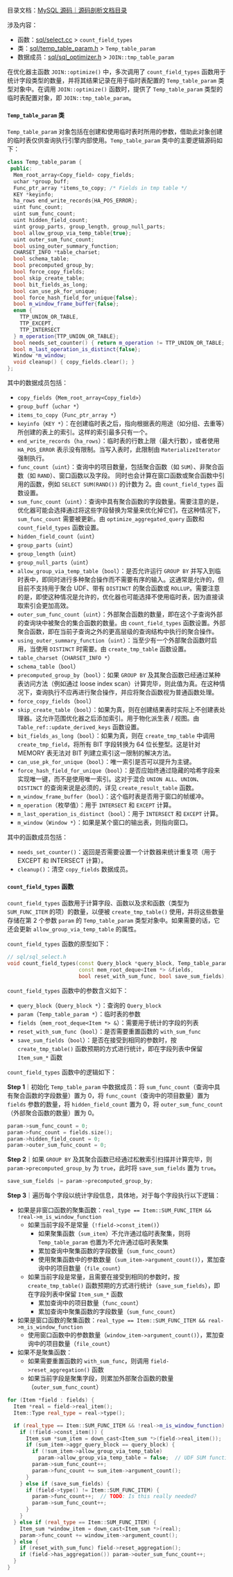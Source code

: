 目录文档：[MySQL 源码｜源码剖析文档目录](https://zhuanlan.zhihu.com/p/714761054)

涉及内容：

- 函数：[sql/select.cc](https://github.com/mysql/mysql-server/blob/trunk/sql/select.cc) > `count_field_types`
- 类：[sql/temp_table_param.h](https://github.com/mysql/mysql-server/blob/trunk/sql/temp_table_param.h) > `Temp_table_param`
- 数据成员：[sql/sql_optimizer.h](https://github.com/mysql/mysql-server/blob/trunk/sql/sql_optimizer.h) > `JOIN::tmp_table_param`

在优化器主函数 `JOIN::optimize()` 中，多次调用了 `count_field_types` 函数用于统计字段类型的数量，并将其结果记录在用于临时表配置的 `Temp_table_param` 类型对象中。在调用 `JOIN::optimize()` 函数时，提供了 `Temp_table_param` 类型的临时表配置对象，即 `JOIN::tmp_table_param`。

#### `Temp_table_param` 类

`Temp_table_param` 对象包括在创建和使用临时表时所用的参数，借助此对象创建的临时表仅供查询执行引擎内部使用。`Temp_table_param` 类中的主要逻辑源码如下：

```C++
class Temp_table_param {
 public:
  Mem_root_array<Copy_field> copy_fields;
  uchar *group_buff;
  Func_ptr_array *items_to_copy; /* Fields in tmp table */
  KEY *keyinfo;
  ha_rows end_write_records{HA_POS_ERROR};
  uint func_count;
  uint sum_func_count;
  uint hidden_field_count;
  uint group_parts, group_length, group_null_parts;
  bool allow_group_via_temp_table{true};
  uint outer_sum_func_count;
  bool using_outer_summary_function;
  CHARSET_INFO *table_charset;
  bool schema_table;
  bool precomputed_group_by;
  bool force_copy_fields;
  bool skip_create_table;
  bool bit_fields_as_long;
  bool can_use_pk_for_unique;
  bool force_hash_field_for_unique{false};
  bool m_window_frame_buffer{false};
  enum {
    TTP_UNION_OR_TABLE,
    TTP_EXCEPT,
    TTP_INTERSECT
  } m_operation{TTP_UNION_OR_TABLE};
  bool needs_set_counter() { return m_operation != TTP_UNION_OR_TABLE; }
  bool m_last_operation_is_distinct{false};
  Window *m_window;
  void cleanup() { copy_fields.clear(); }
};
```

其中的数据成员包括：

- `copy_fields`（`Mem_root_array<Copy_field>`）
- `group_buff`（`uchar *`）
- `items_to_copy`（`Func_ptr_array *`）
- `keyinfo`（`KEY *`）：在创建临时表之后，指向根据表的用途（如分组、去重等）所创建的表上的索引。这样的索引最多只有一个。
- `end_write_records`（`ha_rows`）：临时表的行数上限（最大行数），或者使用 `HA_POS_ERROR` 表示没有限制。当写入表时，此限制由 `MaterializeIterator` 强制执行。
- `func_count`（`uint`）：查询中的项目数量，包括聚合函数（如 `SUM`）、非聚合函数（如 `RAND`）、窗口函数以及字段。 同时也会计算在窗口函数或聚合函数中引用的函数，例如 `SELECT SUM(RAND())` 的计数为 2。由 `count_field_types` 函数设置。
- `sum_func_count`（`uint`）：查询中具有聚合函数的字段数量。需要注意的是，优化器可能会选择通过将这些字段替换为常量来优化掉它们，在这种情况下，`sum_func_count` 需要被更新。由 `optimize_aggregated_query` 函数和 `count_field_types` 函数设置。
- `hidden_field_count`（`uint`）
- `group_parts`（`uint`）
- `group_length`（`uint`）
- `group_null_parts`（`uint`）
- `allow_group_via_temp_table`（`bool`）：是否允许运行 `GROUP BY` 并写入到临时表中，即同时进行多种聚合操作而不需要有序的输入。这通常是允许的，但目前不支持用于聚合 UDF、带有 `DISTINCT` 的聚合函数或 `ROLLUP`。需要注意的是，即使这种情况是允许的，优化器也可能选择不使用临时表，因为直接读取索引会更加高效。
- `outer_sum_func_count`（`uint`）：外部聚合函数的数量，即在这个子查询外部的查询块中被聚合的集合函数的数量。由 `count_field_types` 函数设置。外部聚合函数，即在当前子查询之外的更高层级的查询结构中执行的聚合操作。
- `using_outer_summary_function`（`uint`）：当至少有一个外部聚合函数时启用，当使用 `DISTINCT` 时需要。由 `create_tmp_table` 函数设置。
- `table_charset`（`CHARSET_INFO *`）
- `schema_table`（`bool`）
- `precomputed_group_by`（`bool`）：如果 `GROUP BY` 及其聚合函数已经通过某种表访问方法（例如通过 loose index scan）计算完毕，则此值为真。在这种情况下，查询执行不应再进行聚合操作，并应将聚合函数视为普通函数处理。
- `force_copy_fields`（`bool`）
- `skip_create_table`（`bool`）：如果为真，则在创建结果表时实际上不创建表处理器。这允许范围优化器之后添加索引。用于物化派生表 / 视图。由 `Table_ref::update_derived_keys` 函数设置。
- `bit_fields_as_long`（`bool`）：如果为真，则在 `create_tmp_table` 中调用 `create_tmp_field`，将所有 BIT 字段转换为 64 位长整型。这是针对 MEMORY 表无法对 BIT 列建立索引这一限制的解决方法。
- `can_use_pk_for_unique`（`bool`）：唯一索引是否可以提升为主键。
- `force_hash_field_for_unique`（`bool`）：是否应始终通过隐藏的哈希字段来实现唯一键，而不是使用唯一索引。这对于混合 `UNION ALL`、`UNION`、`DISTINCT` 的查询来说是必须的，详见 `create_result_table` 函数。
- `m_window_frame_buffer`（`bool`）：这个临时表是否用于窗口的帧缓冲。
- `m_operation`（枚举值）：用于 `INTERSECT` 和 `EXCEPT` 计算。
- `m_last_operation_is_distinct`（`bool`）：用于 `INTERSECT` 和 `EXCEPT` 计算。
- `m_window`（`Window *`）：如果是某个窗口的输出表，则指向窗口。

其中的函数成员包括：

- `needs_set_counter()`：返回是否需要设置一个计数器来统计重复项（用于 EXCEPT 和 INTERSECT 计算）。
- `cleanup()`：清空 `copy_fields` 数据成员。

#### `count_field_types` 函数

`count_field_types` 函数用于计算字段、函数以及求和函数（类型为 `SUM_FUNC_ITEM` 的项）的数量，以便被 `create_tmp_table()` 使用，并将这些数量存储在第 2 个参数 `param` 的 `Temp_table_param` 类型对象中。如果需要的话，它还会更新 `allow_group_via_temp_table` 的属性。

`count_field_types` 函数的原型如下：

```C++
// sql/sql_select.h
void count_field_types(const Query_block *query_block, Temp_table_param *param,
                       const mem_root_deque<Item *> &fields,
                       bool reset_with_sum_func, bool save_sum_fields);
```

`count_field_types` 函数中的参数含义如下：

- `query_block`（`Query_block *`）：查询的 `Query_block`
- `param`（`Temp_table_param *`）：临时表的参数
- `fields`（`mem_root_deque<Item *> &`）：需要用于统计的字段的列表
- `reset_with_sum_func`（`bool`）：是否需要重置函数的 `with_sum_func`
- `save_sum_fields`（`bool`）：是否在接受到相同的参数时，按 `create_tmp_table()` 函数预期的方式进行统计，即在字段列表中保留 `Item_sum_*` 函数

`count_field_types` 函数中的逻辑如下：

**Step 1**｜初始化 `Temp_table_param` 中数据成员：将 `sum_func_count`（查询中具有聚合函数的字段数量）置为 0，将 `func_count`（查询中的项目数量）置为 `fields` 参数的数量，将 `hidden_field_count` 置为 0，将 `outer_sum_func_count`（外部聚合函数的数量）置为 0。

```C++
param->sum_func_count = 0;
param->func_count = fields.size();
param->hidden_field_count = 0;
param->outer_sum_func_count = 0;
```

**Step 2**｜如果 `GROUP BY` 及其聚合函数已经通过松散索引扫描并计算完毕，则 `param->precomputed_group_by` 为 `true`，此时将 `save_sum_fields` 置为 `true`。

```C++
save_sum_fields |= param->precomputed_group_by;
```

**Step 3**｜遍历每个字段以统计字段信息，具体地，对于每个字段执行以下逻辑：

- 如果是非窗口函数的聚集函数：`real_type == Item::SUM_FUNC_ITEM && !real->m_is_window_function`
  - 如果当前字段不是常量（`!field->const_item()`）
    - 如果聚集函数（`sum_item`）不允许通过临时表聚集，则将 `Temp_table_param` 也置为不允许通过临时表聚集
    - 累加查询中聚集函数的字段数量（`sum_func_count`）
    - 使用聚集函数中的参数数量（`sum_item->argument_count()`），累加查询中的项目数量（`file_count`）
  - 如果当前字段是常量，且需要在接受到相同的参数时，按 `create_tmp_table()` 函数预期的方式进行统计（`save_sum_fields`），即在字段列表中保留 `Item_sum_*` 函数
    - 累加查询中的项目数量（`func_count`）
    - 累加查询中聚集函数的字段数量（`sum_func_count`）
- 如果是窗口函数的聚集函数：`real_type == Item::SUM_FUNC_ITEM && real->m_is_window_function`
  - 使用窗口函数中的参数数量（`window_item->argument_count()`），累加查询中的项目数量（`file_count`）
- 如果不是聚集函数：
  - 如果需要重置函数的 `with_sum_func`，则调用 `field->reset_aggregation()` 函数
  - 如果当前字段是聚集字段，则累加外部聚合函数的数量（`outer_sum_func_count`）

```C++
for (Item *field : fields) {
  Item *real = field->real_item();
  Item::Type real_type = real->type();

  if (real_type == Item::SUM_FUNC_ITEM && !real->m_is_window_function) {
    if (!field->const_item()) {
      Item_sum *sum_item = down_cast<Item_sum *>(field->real_item());
      if (sum_item->aggr_query_block == query_block) {
        if (!sum_item->allow_group_via_temp_table)
          param->allow_group_via_temp_table = false;  // UDF SUM function
        param->sum_func_count++;
        param->func_count += sum_item->argument_count();
      }
    } else if (save_sum_fields) {
      if (field->type() != Item::SUM_FUNC_ITEM) {
        param->func_count++;  // TODO: Is this really needed?
        param->sum_func_count++;
      }
    }
  } else if (real_type == Item::SUM_FUNC_ITEM) {
    Item_sum *window_item = down_cast<Item_sum *>(real);
    param->func_count += window_item->argument_count();
  } else {
    if (reset_with_sum_func) field->reset_aggregation();
    if (field->has_aggregation()) param->outer_sum_func_count++;
  }
}
```

